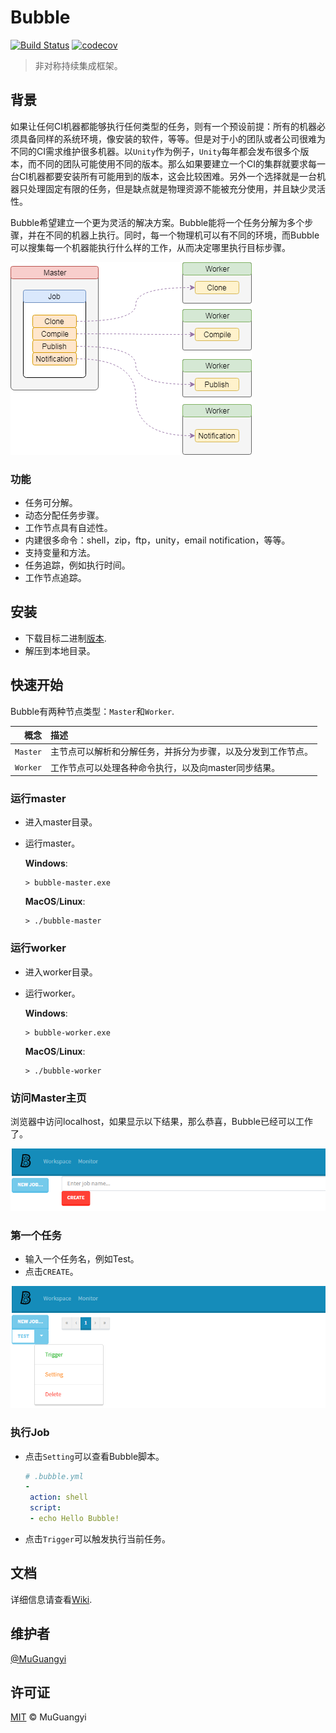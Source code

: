 # Bubble

[![Build Status](https://travis-ci.com/muguangyi/bubble.svg?branch=master)](https://travis-ci.com/muguangyi/bubble) [![codecov](https://codecov.io/gh/muguangyi/bubble/branch/master/graph/badge.svg)](https://codecov.io/gh/muguangyi/bubble)

> 非对称持续集成框架。

## 背景

如果让任何CI机器都能够执行任何类型的任务，则有一个预设前提：所有的机器必须具备同样的系统环境，像安装的软件，等等。但是对于小的团队或者公司很难为不同的CI需求维护很多机器。以`Unity`作为例子，`Unity`每年都会发布很多个版本，而不同的团队可能使用不同的版本。那么如果要建立一个CI的集群就要求每一台CI机器都要安装所有可能用到的版本，这会比较困难。另外一个选择就是一台机器只处理固定有限的任务，但是缺点就是物理资源不能被充分使用，并且缺少灵活性。

Bubble希望建立一个更为灵活的解决方案。Bubble能将一个任务分解为多个步骤，并在不同的机器上执行。同时，每一个物理机可以有不同的环境，而Bubble可以搜集每一个机器能执行什么样的工作，从而决定哪里执行目标步骤。

![bubble](doc/bubble.png)

### 功能

* 任务可分解。
* 动态分配任务步骤。
* 工作节点具有自述性。
* 内建很多命令：shell，zip，ftp，unity，email notification，等等。
* 支持变量和方法。
* 任务追踪，例如执行时间。
* 工作节点追踪。

## 安装

* 下载目标二进制[版本](https://github.com/muguangyi/bubble/releases).
* 解压到本地目录。

## 快速开始

Bubble有两种节点类型：`Master`和`Worker`.

|概念|描述|
|--:|:--|
|`Master`|主节点可以解析和分解任务，并拆分为步骤，以及分发到工作节点。|
|`Worker`|工作节点可以处理各种命令执行，以及向master同步结果。|

### 运行master

* 进入master目录。
* 运行master。
  
  **Windows**:

  ```shell
  > bubble-master.exe
  ```

  **MacOS**/**Linux**:

  ```shell
  > ./bubble-master
  ```

### 运行worker

* 进入worker目录。
* 运行worker。
  
  **Windows**:

  ```shell
  > bubble-worker.exe
  ```

  **MacOS**/**Linux**:

  ```shell
  > ./bubble-worker
  ```

### 访问Master主页

浏览器中访问localhost，如果显示以下结果，那么恭喜，Bubble已经可以工作了。

![result](doc/result.png)

### 第一个任务

* 输入一个任务名，例如Test。
* 点击`CREATE`。

![first-job](doc/first-job.png)

### 执行Job

* 点击`Setting`可以查看Bubble脚本。
  
  ```yml
  # .bubble.yml
  -
   action: shell
   script:
   - echo Hello Bubble!
  ```

* 点击`Trigger`可以触发执行当前任务。

## 文档

详细信息请查看[Wiki](https://github.com/muguangyi/bubble/wiki).

## 维护者

[@MuGuangyi](https://github.com/muguangyi)

## 许可证

[MIT](LICENSE) © MuGuangyi
